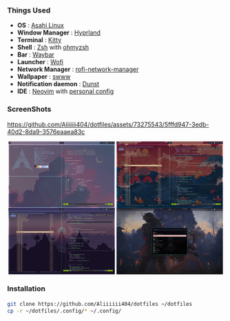 ### Things Used

- **OS** : [Asahi Linux](https://asahilinux.org/)
- **Window Manager** : [Hyprland](https://github.com/hyprwm/Hyprland)
- **Terminal** : [Kitty](https://github.com/kovidgoyal/kitty)
- **Shell** : [Zsh](https://www.zsh.org/) with [ohmyzsh](https://github.com/ohmyzsh/ohmyzsh)
- **Bar** : [Waybar](https://github.com/Alexays/Waybar)
- **Launcher** : [Wofi]()
- **Network Manager** : [rofi-network-manager](https://github.com/P3rf/rofi-network-manager)
- **Wallpaper** : [swww](https://github.com/Horus645/swww)
- **Notification daemon** : [Dunst](https://github.com/dunst-project/dunst)
- **IDE** : [Neovim](https://github.com/neovim/neovim) with [personal config](https://github.com/Aliiiiii404/Neovim-config/tree/main)

### ScreenShots

https://github.com/Aliiiiii404/dotfiles/assets/73275543/5fffd947-3edb-40d2-8da9-3576eaaea83c

<p align="center">
    <img align="center" width="49%" src="https://github.com/Aliiiiii404/dotfiles/blob/main/screenshots/1.png" /> <img align="center" width="49%" src="https://github.com/Aliiiiii404/dotfiles/blob/main/screenshots/3.png" />
    <img align="center" width="49%" src="https://github.com/Aliiiiii404/dotfiles/blob/main/screenshots/4.png" /> <img align="center" width="49%" src="https://github.com/Aliiiiii404/dotfiles/blob/main/screenshots/5.png" />
</p>

### Installation

```bash
git clone https://github.com/Aliiiiii404/dotfiles ~/dotfiles
cp -r ~/dotfiles/.config/* ~/.config/
```
